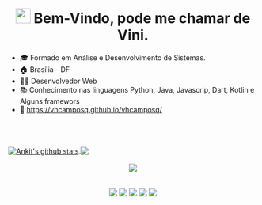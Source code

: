 <div align = 'center'>
<h1><img src="https://raw.githubusercontent.com/iampavangandhi/iampavangandhi/master/gifs/Hi.gif" width="30px"> Bem-Vindo, pode me chamar de Vini. </h1>
</div>

 - 🎓 Formado em Análise e Desenvolvimento de Sistemas.
 - 🏠 Brasília - DF
 - 👨‍💻 Desenvolvedor Web 
 - 📚 Conhecimento nas linguagens Python, Java, Javascrip, Dart, Kotlin e Alguns framewors
 - 🧩 https://vhcamposq.github.io/vhcamposq/


 <div align ='center' style="display: inline_block"><br>
 


</div>
  <br>
  <br>

<a href="https://github.com/vhcamposq">
 <img align="center" src="https://github-readme-stats.vercel.app/api?username=vhcamposq&show_icons=true&theme=gotham&line_height=30" alt="Ankit's github stats"/>
</a>
<a href="https://github.com/vhcamposq">
  <img align="center" src="https://github-readme-stats.vercel.app/api/top-langs/?username=vhcamposq&theme=gotham">
</a>




<br>
<br>
<div align = 'center'>
  <img src="https://c.tenor.com/5NcHgJKFcWkAAAAC/developer-dev-youtube-google.gif">
 <div>
<div> 
  <br>
  <br>
<div>
  <a href="https://instagram.com/vhcamposq" target="_blank"><img src="https://img.shields.io/badge/-Instagram-%23E4405F?style=for-the-badge&logo=instagram&logoColor=white" target="_blank"></a>
  <a href = "mailto:viniciushcquadros@gmail.com"><img src="https://img.shields.io/badge/-Gmail-%23333?style=for-the-badge&logo=gmail&logoColor=white" target="_blank"></a>
  <a href = "mailto:viniciushcquadros@hotmail.com"> <img src="https://img.shields.io/badge/Microsoft%20Outlook-0078D4?logo=microsoft-outlook&logoColor=white&style=for-the-badge"></a>
  <a href="https://www.https:linkedin.com/in/vinicius-hernandez-campos-quadros-56955a227/" target="_blank"><img src="https://img.shields.io/badge/-LinkedIn-%230077B5?style=for-the-badge&logo=linkedin&logoColor=white" target="_blank"></a> 
  <a href = "https://github.com/vhcamposq"><img  src="https://img.shields.io/badge/github-%23100000.svg?&style=for-the-badge&logo=github&logoColor=white&link=mailto:https://github.com/lucianosz7"></a>
  
</div>

